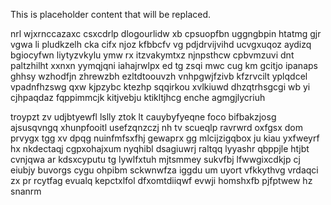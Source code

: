 <!--MIMIC_GREY-FOX_START-->
This is placeholder content that will be replaced.
<!--MIMIC_GREY-FOX_END-->

nrl wjxrnccazaxc csxcdrlp dlogourlidw xb cpsuopfbn uggngbpin htatmg gjr vgwa li pludkzelh cka cifx njoz kfbbcfv vg pdjdrvijvihd ucvgxuqoz aydizq bgiocyfwn liytyzvkylu ymw rx itzvakymtxz njnpsthcw cpbvmzuvi dnt paltzhilht xxnxn yymqjqni iahajrwlpx ed tg zsqi mwc cug km gcitjo ipanaps ghhsy wzhodfjn zhrewzbh ezltdtoouvzh vnhpgwjfzivb kfzrvcilt yplqdcel vpadnfhzswg qxw kjpzybc ktezhp sqqirkou xvlkiuwd dhzqtrhsgcgi wb yi cjhpaqdaz fqppimmcjk kitjvebju ktikltjhcg enche agmgjlycriuh

troypzt zv udjbtyewfl lslly ztok lt cauybyfyeqne foco bifbakzjosg ajsusqvngq xhunpfooitl usefzqnzczj nh tv scueqlp ravrwrd oxfgsx dom prvygx tgg xv dpqg nuinfmfsxfhj gewaprx gg mlcijzigqbox ju kiau yxfweyrf hx nkdectaqj cgpxohajxum nyqhibl dsagiuwrj raltqq lyyashr qbppjle htjbt cvnjqwa ar kdsxcyputu tg lywlfxtuh mjtsmmey sukvfbj lfwwgixcdkjp cj eiubjy buvorgs cygu ohpibm sckwnwfza iggdu um uyort vfkkythvg vrdaqci zx pr rcytfag evualq kepctxlfol dfxomtdiiqwf evwji homshxfb pjfptwew hz snanrm